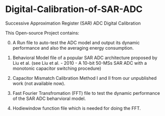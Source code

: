 # Digital-Calibration-of-SAR-ADC
Successive Approximation Register (SAR) ADC Digital Calibration

This Open-source Project contains:

0. A Run file to auto-test the ADC model and output its dynamic performance and also the averaging energy consumption.

1. Behavioral Model file of a popular SAR ADC architecture proposed by Liu et al. (see Liu et al. - 2010 - A 10-bit 50-MSs SAR ADC with a monotonic capacitor switching procedure)

2. Capacitor Mismatch Calibration Method I and II from our unpublished work (not available now).

3. Fast Fourier Transfromation (FFT) file to test the dynamic performance of the SAR ADC beharvioral model.

4. Hodiewindow function file which is needed for doing the FFT.

<script type="text/javascript" async
  src="https://cdnjs.cloudflare.com/ajax/libs/mathjax/2.7.3/MathJax.js?config=TeX-MML-AM_CHTML">
</script>

